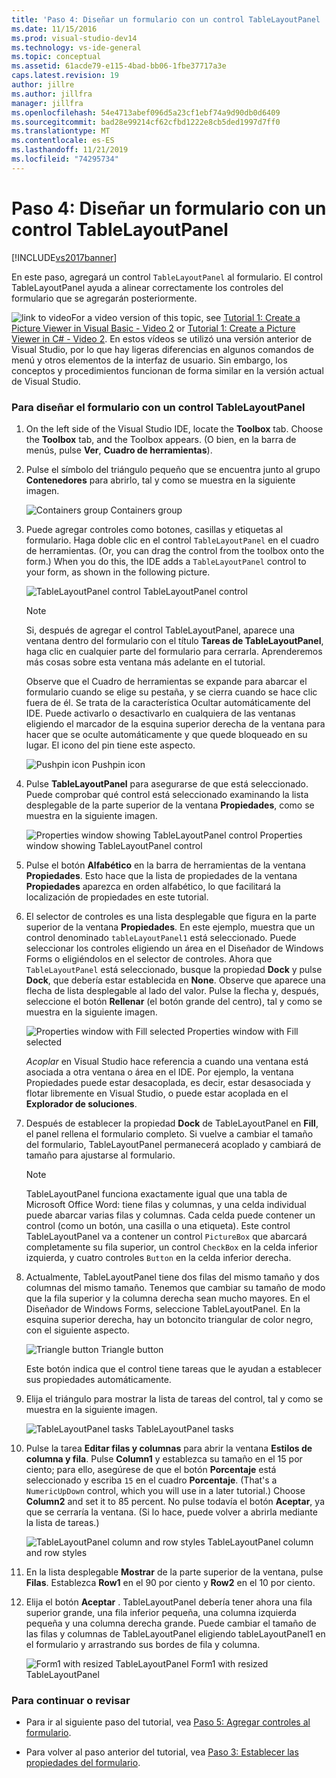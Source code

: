 ```yaml
---
title: 'Paso 4: Diseñar un formulario con un control TableLayoutPanel | Microsoft Docs'
ms.date: 11/15/2016
ms.prod: visual-studio-dev14
ms.technology: vs-ide-general
ms.topic: conceptual
ms.assetid: 61acde79-e115-4bad-bb06-1fbe37717a3e
caps.latest.revision: 19
author: jillre
ms.author: jillfra
manager: jillfra
ms.openlocfilehash: 54e4713abef096d5a23cf1ebf74a9d90db0d6409
ms.sourcegitcommit: bad28e99214cf62cfbd1222e8cb5ded1997d7ff0
ms.translationtype: MT
ms.contentlocale: es-ES
ms.lasthandoff: 11/21/2019
ms.locfileid: "74295734"
---
```

# <a name="step-4-lay-out-your-form-with-a-tablelayoutpanel-control"></a>Paso 4: Diseñar un formulario con un control TableLayoutPanel
[!INCLUDE[vs2017banner](../includes/vs2017banner.md)]

En este paso, agregará un control `TableLayoutPanel` al formulario. El control TableLayoutPanel ayuda a alinear correctamente los controles del formulario que se agregarán posteriormente.

 ![link to video](../data-tools/media/playvideo.gif "PlayVideo")For a video version of this topic, see [Tutorial 1: Create a Picture Viewer in Visual Basic - Video 2](https://go.microsoft.com/fwlink/?LinkId=205211) or [Tutorial 1: Create a Picture Viewer in C# - Video 2](https://go.microsoft.com/fwlink/?LinkId=205200). En estos vídeos se utilizó una versión anterior de Visual Studio, por lo que hay ligeras diferencias en algunos comandos de menú y otros elementos de la interfaz de usuario. Sin embargo, los conceptos y procedimientos funcionan de forma similar en la versión actual de Visual Studio.

### <a name="to-lay-out-your-form-with-a-tablelayoutpanel-control"></a>Para diseñar el formulario con un control TableLayoutPanel

1. On the left side of the Visual Studio IDE, locate the **Toolbox** tab. Choose the **Toolbox** tab, and the Toolbox appears. (O bien, en la barra de menús, pulse **Ver**, **Cuadro de herramientas**).

2. Pulse el símbolo del triángulo pequeño que se encuentra junto al grupo **Contenedores** para abrirlo, tal y como se muestra en la siguiente imagen.

     ![Containers group](../ide/media/express-toolbox.png "Express_Toolbox") Containers group

3. Puede agregar controles como botones, casillas y etiquetas al formulario. Haga doble clic en el control `TableLayoutPanel` en el cuadro de herramientas. (Or, you can drag the control from the toolbox onto the form.) When you do this, the IDE adds a `TableLayoutPanel` control to your form, as shown in the following picture.

     ![TableLayoutPanel control](../ide/media/express-formtablelayout.png "Express_FormTableLayout") TableLayoutPanel control

    > [!NOTE]
    > Si, después de agregar el control TableLayoutPanel, aparece una ventana dentro del formulario con el título **Tareas de TableLayoutPanel**, haga clic en cualquier parte del formulario para cerrarla. Aprenderemos más cosas sobre esta ventana más adelante en el tutorial.

     Observe que el Cuadro de herramientas se expande para abarcar el formulario cuando se elige su pestaña, y se cierra cuando se hace clic fuera de él. Se trata de la característica Ocultar automáticamente del IDE. Puede activarlo o desactivarlo en cualquiera de las ventanas eligiendo el marcador de la esquina superior derecha de la ventana para hacer que se oculte automáticamente y que quede bloqueado en su lugar. El icono del pin tiene este aspecto.

     ![Pushpin icon](../ide/media/express-pushpintoolbox.png "Express_PushpinToolbox") Pushpin icon

4. Pulse **TableLayoutPanel** para asegurarse de que está seleccionado. Puede comprobar qué control está seleccionado examinando la lista desplegable de la parte superior de la ventana **Propiedades**, como se muestra en la siguiente imagen.

     ![Properties window showing TableLayoutPanel control](../ide/media/express-controlspropwin.png "Express_ControlsPropWin") Properties window showing TableLayoutPanel control

5. Pulse el botón **Alfabético** en la barra de herramientas de la ventana **Propiedades**. Esto hace que la lista de propiedades de la ventana **Propiedades** aparezca en orden alfabético, lo que facilitará la localización de propiedades en este tutorial.

6. El selector de controles es una lista desplegable que figura en la parte superior de la ventana **Propiedades**. En este ejemplo, muestra que un control denominado `tableLayoutPanel1` está seleccionado. Puede seleccionar los controles eligiendo un área en el Diseñador de Windows Forms o eligiéndolos en el selector de controles. Ahora que `TableLayoutPanel` está seleccionado, busque la propiedad **Dock** y pulse **Dock**, que debería estar establecida en **None**. Observe que aparece una flecha de lista desplegable al lado del valor. Pulse la flecha y, después, seleccione el botón **Rellenar** (el botón grande del centro), tal y como se muestra en la siguiente imagen.

     ![Properties window with Fill selected](../ide/media/express-docktable.png "Express_DockTable") Properties window with Fill selected

     *Acoplar* en Visual Studio hace referencia a cuando una ventana está asociada a otra ventana o área en el IDE. Por ejemplo, la ventana Propiedades puede estar desacoplada, es decir, estar desasociada y flotar libremente en Visual Studio, o puede estar acoplada en el **Explorador de soluciones**.

7. Después de establecer la propiedad **Dock** de TableLayoutPanel en **Fill**, el panel rellena el formulario completo. Si vuelve a cambiar el tamaño del formulario, TableLayoutPanel permanecerá acoplado y cambiará de tamaño para ajustarse al formulario.

    > [!NOTE]
    > TableLayoutPanel funciona exactamente igual que una tabla de Microsoft Office Word: tiene filas y columnas, y una celda individual puede abarcar varias filas y columnas. Cada celda puede contener un control (como un botón, una casilla o una etiqueta). Este control TableLayoutPanel va a contener un control `PictureBox` que abarcará completamente su fila superior, un control `CheckBox` en la celda inferior izquierda, y cuatro controles `Button` en la celda inferior derecha.

8. Actualmente, TableLayoutPanel tiene dos filas del mismo tamaño y dos columnas del mismo tamaño. Tenemos que cambiar su tamaño de modo que la fila superior y la columna derecha sean mucho mayores. En el Diseñador de Windows Forms, seleccione TableLayoutPanel. En la esquina superior derecha, hay un botoncito triangular de color negro, con el siguiente aspecto.

     ![Triangle button](../ide/media/express-iconblacktriangle.gif "Express_IconBlackTriangle") Triangle button

     Este botón indica que el control tiene tareas que le ayudan a establecer sus propiedades automáticamente.

9. Elija el triángulo para mostrar la lista de tareas del control, tal y como se muestra en la siguiente imagen.

     ![TableLayoutPanel tasks](../ide/media/express-tablepanel.png "Express_TablePanel") TableLayoutPanel tasks

10. Pulse la tarea **Editar filas y columnas** para abrir la ventana **Estilos de columna y fila**. Pulse **Column1** y establezca su tamaño en el 15 por ciento; para ello, asegúrese de que el botón **Porcentaje** está seleccionado y escriba `15` en el cuadro **Porcentaje**. (That's a `NumericUpDown` control, which you will use in a later tutorial.) Choose **Column2** and set it to 85 percent. No pulse todavía el botón **Aceptar**, ya que se cerraría la ventana. (Si lo hace, puede volver a abrirla mediante la lista de tareas.)

     ![TableLayoutPanel column and row styles](../ide/media/vs-tablelayoutpanel-setup.png "VS_TableLayoutPanel_Setup") TableLayoutPanel column and row styles

11. En la lista desplegable **Mostrar** de la parte superior de la ventana, pulse **Filas**. Establezca **Row1** en el 90 por ciento y **Row2** en el 10 por ciento.

12. Elija el botón **Aceptar** . TableLayoutPanel debería tener ahora una fila superior grande, una fila inferior pequeña, una columna izquierda pequeña y una columna derecha grande. Puede cambiar el tamaño de las filas y columnas de TableLayoutPanel eligiendo tableLayoutPanel1 en el formulario y arrastrando sus bordes de fila y columna.

     ![Form1 with resized TableLayoutPanel](../ide/media/vs-formafterlayoutpanel.png "VS_FormAfterLayoutPanel") Form1 with resized TableLayoutPanel

### <a name="to-continue-or-review"></a>Para continuar o revisar

- Para ir al siguiente paso del tutorial, vea [Paso 5: Agregar controles al formulario](../ide/step-5-add-controls-to-your-form.md).

- Para volver al paso anterior del tutorial, vea [Paso 3: Establecer las propiedades del formulario](../ide/step-3-set-your-form-properties.md).
